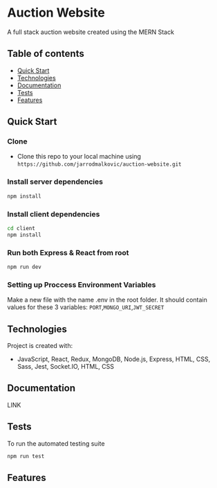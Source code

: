 # Auction Website

A full stack auction website created using the MERN Stack

## Table of contents

- [Quick Start](#quick-start)
- [Technologies](#technologies)
- [Documentation](#documentation)
- [Tests](#tests)
- [Features](#features)

## Quick Start

### Clone

- Clone this repo to your local machine using `https://github.com/jarrodmalkovic/auction-website.git`

### Install server dependencies

```bash
npm install
```

### Install client dependencies

```bash
cd client
npm install
```

### Run both Express & React from root

```bash
npm run dev
```

### Setting up Proccess Environment Variables

Make a new file with the name .env in the root folder. It should contain values for these 3 variables: `PORT`,`MONGO_URI`,`JWT_SECRET`

## Technologies

Project is created with:

- JavaScript, React, Redux, MongoDB, Node.js, Express, HTML, CSS, Sass, Jest, Socket.IO, HTML, CSS

## Documentation

LINK

## Tests

To run the automated testing suite

```bash
npm run test
```

## Features
